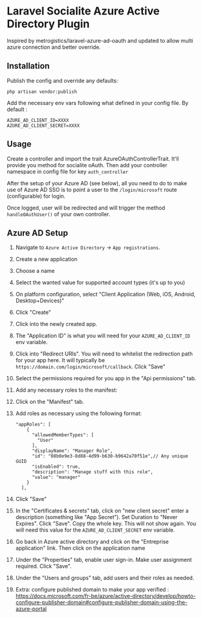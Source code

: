 # Laravel Socialite Azure Active Directory Plugin

Inspired by metrogistics/laravel-azure-ad-oauth and updated to allow multi azure connection and better override.

## Installation

Publish the config and override any defaults:

```
php artisan vendor:publish
```

Add the necessary env vars following what defined in your config file. By default :

```
AZURE_AD_CLIENT_ID=XXXX
AZURE_AD_CLIENT_SECRET=XXXX
```

## Usage

Create a controller and import the trait AzureOAuthControllerTrait. It'll provide you method for socialite oAuth.
Then add your controller namespace in config file for key `auth_controller`

After the setup of your Azure AD (see below), all you need to do to make use of Azure AD SSO is to point a user to the `/login/microsoft` route (configurable) for login. 

Once logged, user will be redirected and will trigger the method `handleOAuthUser()` of your own controller.

## Azure AD Setup

1. Navigate to `Azure Active Directory` -> `App registrations`.
2. Create a new application
  1. Choose a name
  2. Select the wanted value for supported account types (it's up to you)
  2. On platform configuration, select "Client Application (Web, iOS, Android, Desktop+Devices)"
  4. Click "Create"
3. Click into the newly created app.
4. The "Application ID" is what you will need for your `AZURE_AD_CLIENT_ID` env variable.
5. Click into "Redirect URIs". You will need to whitelist the redirection path for your app here. It will typically be `https://domain.com/login/microsoft/callback`. Click "Save"
6. Select the permissions required for you app in the "Api permissions" tab.
7. Add any necessary roles to the manifest:
  1. Click on the "Manifest" tab.
  2. Add roles as necessary using the following format:

		```
		"appRoles": [
		    {
		      "allowedMemberTypes": [
		        "User"
		      ],
		      "displayName": "Manager Role",
		      "id": "08b0e9e3-8d88-4d99-b630-b9642a70f51e",// Any unique GUID
		      "isEnabled": true,
		      "description": "Manage stuff with this role",
		      "value": "manager"
		    }
		  ],
		```
  3. Click "Save"
8. In the "Certificates & secrets" tab, click on "new client secret" enter a description (something like "App Secret"). Set Duration to "Never Expires". Click "Save". Copy the whole key. This will not show again. You will need this value for the `AZURE_AD_CLIENT_SECRET` env variable.
9. Go back in Azure active directory and click on the "Entreprise application" link. Then click on the application name
10. Under the "Properties" tab, enable user sign-in. Make user assignment required. Click "Save".
11. Under the "Users and groups" tab, add users and their roles as needed.
12. Extra: configure published domain to make your app verified : https://docs.microsoft.com/fr-be/azure/active-directory/develop/howto-configure-publisher-domain#configure-publisher-domain-using-the-azure-portal
